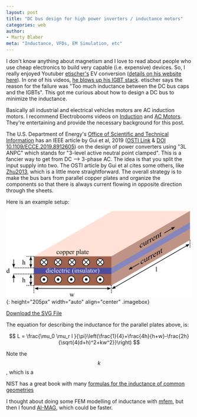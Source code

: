 ```yaml
---
layout: post
title: "DC bus design for high power inverters / inductance motors"
categories: web
author:
- Marty Blaber
meta: "Inductance, VFDs, EM Simulation, etc"
---
```


I don't know anything about magnetism and I love to read about people who use cheap electronics to build very capable (i.e. expensive) devices. So, I really enjoyed Youtuber [etischer's](https://www.youtube.com/user/etischer/) EV conversion ([details on his website here](http://etischer.com/awdev/)). In one of his videos, [he blows up his IGBT stack](https://www.youtube.com/watch?v=LmqJ6Oruh2A&t=255s). etischer says the reason for the failure was "Too much inductance between the DC bus caps and the IGBTs". This got me curious about how to design a DC bus to minimize the inductance.

Basically all industrial and electrical vehicles motors are AC induction motors. I recommend Electrobooms videos on [Induction](https://www.youtube.com/watch?v=2XYdTogWcIA) and [AC Motors](https://www.youtube.com/watch?v=u7Rg0TcHQ4Y). They're entertaining and provide the necessary background for this post.

The U.S. Department of Energy's [Office of Scientific and Technical Information](https://osti.gov) has an IEEE article by Gui et al, 2019 ([OSTI Link](https://www.osti.gov/servlets/purl/1761739) & [DOI 10.1109/ECCE.2019.8912605](https://doi.org/10.1109/ECCE.2019.8912605)) on the design of power converters using "3L ANPC" which stands for "3-level active neutral point clamped". This is a fancier way to get from DC --> 3-phase AC. The idea is that you split the input supply into two. The OSTI article by Gui et al cites some others, like [Zhu2013](https://www.benthamopen.com/contents/pdf/TOEEJ/TOEEJ-7-98.pdf), which is a little more straightforward. The overall strategy is to make the bus bars from parallel copper plates and organize the components so that there is always current flowing in opposite direction through the sheets. 

Here is an example setup:

![Geometry of a parallel plate inductor.](/assets/images/2022-07-17-inkscape-parrallel-plate-inductor.png){: height="205px" width="auto" align="center" .imagebox}

[Download the SVG File](/assets/images/2022-07-17-inkscape-parrallel-plate-inductor.svg)

The equation for describing the inductance for the parallel plates above, is:

$$ L = \frac{\mu_0 \mu_r l }{\pi}\left(\frac{1}{4}+\frac{4h}{h+w}-\frac{2h}{\sqrt{4(d+h)^2+kw^2}}\right) $$

Note the $$ k $$, which is a 

NIST has a great book with many [formulas for the inductance of common geometries](https://nvlpubs.nist.gov/nistpubs/bulletin/08/nbsbulletinv8n1p1_A2b.pdf)

I thought about doing some FEM modelling of inductance with [mfem](https://mfem.org/), but then I found [AI-MAG](https://ai-mag.github.io/), which could be faster.

